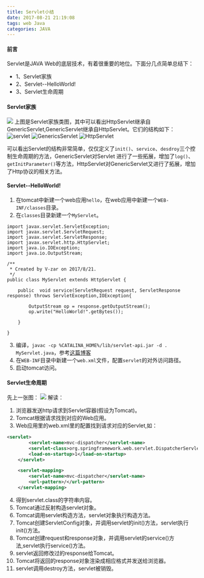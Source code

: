 ```yaml
---
title: Servlet小结
date: 2017-08-21 21:19:08
tags: web Java
categories: JAVA
---
```

#### 前言
Servlet是JAVA Web的底层技术，有着很重要的地位。下面分几点简单总结下：
+ 1、Servlet家族
+ 2、Servlet--HelloWorld!
+ 3、Servlet生命周期

#### Servlet家族
![](http://oo3aq3ac8.bkt.clouddn.com/servletfamily.png)
上图是Servlet家族类图，其中可以看出HttpServlet继承自GenericServlet,GenericServlet继承自HttpServlet。它们的结构如下：
![servlet](http://oo3aq3ac8.bkt.clouddn.com/servlet.png "Servlet")
![GenericsServlet](http://oo3aq3ac8.bkt.clouddn.com/GenericServlet.png "GenericsServlet")
![HttpServlet](http://oo3aq3ac8.bkt.clouddn.com/httpservlet.png "HttpServlet")

可以看出Servlet的结构非常简单，仅仅定义了`init()`、`service`、`desdroy`三个控制生命周期的方法，GenericServlet对Servlet
进行了一些拓展，增加了`log()`、`getInitParameter()`等方法，HttpServlet对GenericServlet又进行了拓展，增加了Http协议的相关方法。
<!--more-->
#### Servlet--HelloWorld!
1. 在tomcat中新建一个web应用`hello`，在web应用中新建一个`WEB-INF/classes`目录。
2. 在`classes`目录新建一个`MyServlet`。

```
import javax.servlet.ServletException;
import javax.servlet.ServletRequest;
import javax.servlet.ServletResponse;
import javax.servlet.http.HttpServlet;
import java.io.IOException;
import java.io.OutputStream;

/**
 * Created by V-zar on 2017/8/21.
 */
public class MyServlet extends HttpServlet {

    public  void service(ServletRequest request, ServletResponse response) throws ServletException,IOException{

        OutputStream op = response.getOutputStream();
        op.write("HelloWorld!".getBytes());

    }

}

```

3. 编译，`javac -cp %CATALINA_HOME%/lib/servlet-api.jar -d . MyServlet.java`，参考[这篇博客](http://www.iitshare.com/under-the-cmd-compile-the-java.html )
4. 在`WEB-INF`目录中新建一个`web.xml`文件，配置`servlet`的对外访问路径。
5. 启动tomcat访问。

#### Servlet生命周期
先上一张图：
![](http://oo3aq3ac8.bkt.clouddn.com/javaweb_servlet-lifecycle.png)
解读：
1. 浏览器发送http请求到Servlet容器(假设为Tomcat)。
2. Tomcat根据请求找到对应的Web应用。
3. Web应用里的web.xml里的配置找到请求对应的Servlet,如：
```xml
<servlet>
        <servlet-name>mvc-dispatcher</servlet-name>
        <servlet-class>org.springframework.web.servlet.DispatcherServlet</servlet-class>
        <load-on-startup>1</load-on-startup>
    </servlet>

    <servlet-mapping>
        <servlet-name>mvc-dispatcher</servlet-name>
        <url-pattern>/</url-pattern>
    </servlet-mapping>
```

4. 得到servlet.class的字符串内容。
5. Tomcat通过反射构造servlet对象。
6. Tomcat调用servlet构造方法，servlet对象执行构造方法。
7. Tomcat创建ServletConfig对象，并调用servlet的init()方法，servlet执行init()方法。
8. Tomcat创建request和response对象，并调用servlet的service()方法,servlet执行service()方法。
9. servlet返回修改过的response给Tomcat。
10. Tomcat将返回的response对象渲染成相应格式并发送给浏览器。
11. servlet调用destroy方法，servlet被销毁。

















